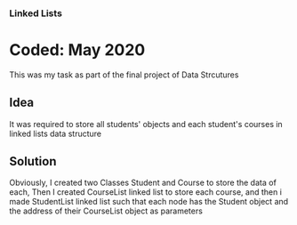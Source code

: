 ### Linked Lists
# Coded: May 2020

This was my task as part of the final project of Data Strcutures

## Idea

It was required to store all students' objects and each student's courses in linked lists data structure

## Solution

Obviously, I created two Classes Student and Course to store the data of each, Then I created CourseList linked list to store each course, and then i made StudentList linked list such that each node has the Student object and the address of their CourseList object as parameters
